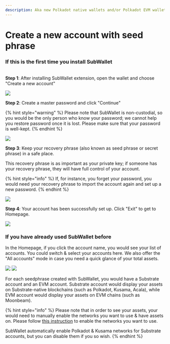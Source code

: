 ```yaml
---
description: Aka new Polkadot native wallets and/or Polkadot EVM wallets.
---
```


# Create a new account with seed phrase

### If this is the first time you install SubWallet

\
**Step 1**: After installing SubWallet extension, open the wallet and choose "Create a new account"

![](<../../.gitbook/assets/image (6) (1) (2) (1).png>)

**Step 2**: Create a master password and click "Continue"

{% hint style="warning" %}
Please note that SubWallet is non-custodial, so you would be the only person who know your password; we cannot help you restore password once it is lost. Please make sure that your password is well-kept.
{% endhint %}

![](<../../.gitbook/assets/image (4) (2) (2) (1).png>)

**Step 3**: Keep your recovery phrase (also known as seed phrase or secret phrase) in a safe place.&#x20;

This recovery phrase is as important as your private key; if someone has your recovery phrase, they will have full control of your account.&#x20;

{% hint style="info" %}
If, for instance, you forget your password, you would need your recovery phrase to import the account again and set up a new password.
{% endhint %}

![](<../../.gitbook/assets/image (3) (1).png>)

**Step 4**: Your account has been successfully set up. Click "Exit" to get to Homepage.

![](<../../.gitbook/assets/image (16) (1) (2).png>)

### If you have already used SubWallet before

In the Homepage, if you click the account name, you would see your list of accounts. You could switch & select your accounts here. We also offer the "All accounts" mode in case you need a quick glance of your total assets.&#x20;

![](<../../.gitbook/assets/image (18) (2).png>) ![](<../../.gitbook/assets/image (8) (2) (1).png>)

For each seedphrase created with SubWallet, you would have a Substrate account and an EVM account. Substrate account would display your assets on Substrate-native blockchains (such as Polkadot, Kusama, Acala), while EVM account would display your assets on EVM chains (such as Moonbeam).&#x20;

{% hint style="info" %}
Please note that in order to see your assets, your would need to manually enable the networks you want to use & have assets on. Please follow [this instruction](broken-reference) to enable the networks you want to use.

SubWallet automatically enable Polkadot & Kusama networks for Substrate accounts, but you can disable them if you so wish.&#x20;
{% endhint %}

